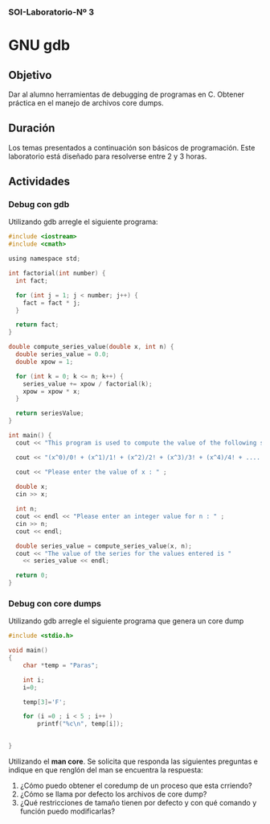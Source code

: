 ### SOI-Laboratorio-Nº 3
# GNU gdb

## Objetivo
Dar al alumno herramientas de debugging de programas en C. Obtener práctica en el manejo de archivos core dumps.

## Duración
Los temas presentados a continuación son básicos de programación. Este laboratorio está diseñado para resolverse entre 2 y 3 horas.

## Actividades

### Debug con gdb

Utilizando gdb arregle el siguiente programa:
``` C
#include <iostream>
#include <cmath>

using namespace std;

int factorial(int number) {
  int fact;

  for (int j = 1; j < number; j++) {
    fact = fact * j;
  }

  return fact;
}

double compute_series_value(double x, int n) {
  double series_value = 0.0;
  double xpow = 1;

  for (int k = 0; k <= n; k++) {
    series_value += xpow / factorial(k);
    xpow = xpow * x;
  }

  return seriesValue;
}

int main() {
  cout << "This program is used to compute the value of the following series : " << endl;

  cout << "(x^0)/0! + (x^1)/1! + (x^2)/2! + (x^3)/3! + (x^4)/4! + ........ + (x^n)/n! " << endl;

  cout << "Please enter the value of x : " ;
  
  double x;
  cin >> x;

  int n;
  cout << endl << "Please enter an integer value for n : " ;
  cin >> n;
  cout << endl;

  double series_value = compute_series_value(x, n);
  cout << "The value of the series for the values entered is " 
    << series_value << endl;

  return 0;
}
```
### Debug con core dumps
Utilizando gdb arregle el siguiente programa que genera un core dump

```C
#include <stdio.h>

void main()
{
    char *temp = "Paras";

    int i;
    i=0;

    temp[3]='F';

    for (i =0 ; i < 5 ; i++ )
        printf("%c\n", temp[i]);

    
} 
```


Utilizando el **man core**. Se solicita que responda las siguientes preguntas e indique en que renglón del man se encuentra la respuesta:

1. ¿Cómo puedo obtener el coredump de un proceso que esta crriendo? 
2. ¿Cómo se llama por defecto los archivos de core dump?
3. ¿Qué restricciones de tamaño tienen por defecto y con qué comando y función puedo modificarlas?

